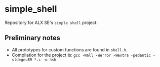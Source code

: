 # simple_shell

Repository for ALX SE's `simple shell` project.

## Preliminary notes

- All prototypes for custom functions are found in `shell.h`.
- Compilation for the project is: `gcc -Wall -Werror -Wextra -pedantic -std=gnu89 *.c -o hsh`
